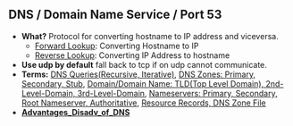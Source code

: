 ## DNS / Domain Name Service / Port 53
- **What?** Protocol for converting hostname to IP address and viceversa. 
  - [Forward Lookup](Name_Resolution): Converting Hostname to IP
  - [Reverse Lookup](Name_Resolution): Converting IP Address to hostname
- **Use udp by default** fall back to tcp if on udp cannot communicate.
- **Terms:** [DNS Queries(Recursive, Iterative)](Terms/DNS_Queries), [DNS Zones: Primary, Secondary, Stub](Terms/DNS_Zone), [Domain/Domain Name: TLD(Top Level Domain), 2nd-Level-Domain, 3rd-Level-Domain](Terms/Domain_Name), [Nameservers: Primary, Secondary, Root Nameserver, Authoritative](Terms/Name_Server), [Resource Records, DNS Zone File](Terms/Resource_Records)
- **[Advantages_Disadv_of_DNS](Advantages_Disadv_of_DNS)**
 
